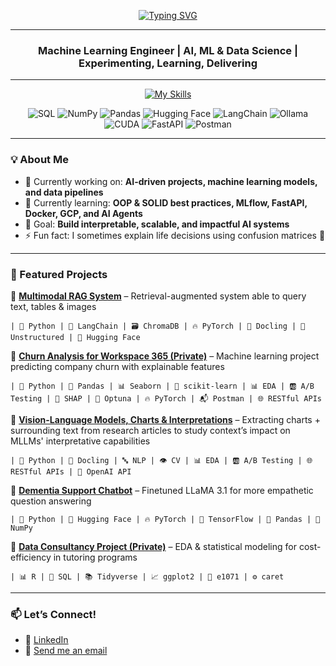 <p align="center">
  <a href="https://git.io/typing-svg">
    <img src="https://readme-typing-svg.herokuapp.com?font=Kode+Mono&weight=600&size=42&duration=3500&pause=600&color=00F0F0&center=true&vCenter=true&width=900&height=150&lines=Hi+there!%F0%9F%91%8B+I'm+Marek+%F0%9F%99%82;let's+make+sense+of+data+together!" 
         alt="Typing SVG" />
  </a>
</p>

---

<h3 align="center"> Machine Learning Engineer | AI, ML & Data Science | Experimenting, Learning, Delivering </h3>

---

<p align="center">
  <a href="https://skillicons.dev">
    <img src="https://skillicons.dev/icons?i=python,r,sklearn,tensorflow,pytorch,docker,git,bash,powershell"
      alt="My Skills" />
  </a>
</p>

<p align="center">
  <img src="https://img.shields.io/badge/SQL-4479A1?logo=postgresql&logoColor=white" alt="SQL">
  <img src="https://img.shields.io/badge/NumPy-013243?logo=numpy&logoColor=white" alt="NumPy">
  <img src="https://img.shields.io/badge/Pandas-150458?logo=pandas&logoColor=white" alt="Pandas">
  <img src="https://img.shields.io/badge/Hugging%20Face-FF9900?logo=huggingface&logoColor=white" alt="Hugging Face">
  <img src="https://img.shields.io/badge/LangChain-1c3c3c.svg?logo=langchain&logoColor=white" alt="LangChain">
  <img src="https://img.shields.io/badge/Ollama-fff?logo=ollama&logoColor=000" alt="Ollama">
  <img src="https://img.shields.io/badge/CUDA-76B900?logo=nvidia&logoColor=fff" alt="CUDA">
  <img src="https://img.shields.io/badge/FastAPI-009485.svg?logo=fastapi&logoColor=white" alt="FastAPI">
  <img src="https://img.shields.io/badge/Postman-FF6C37?logo=postman&logoColor=white" alt="Postman">
</p>

---

### 💡 About Me  

- 🔭 Currently working on: **AI-driven projects, machine learning models, and data pipelines**  
- 🌱 Currently learning: **OOP & SOLID best practices, MLflow, FastAPI, Docker, GCP, and AI Agents**  
- 🎯 Goal: **Build interpretable, scalable, and impactful AI systems**  
- ⚡ Fun fact: I sometimes explain life decisions using confusion matrices 🤖  

---

### 📂 Featured Projects  
🔹 [**Multimodal RAG System**](https://github.com/lazarmarek/MM-RAG) – Retrieval-augmented system able to query text, tables & images  

    | 🐍 Python | 🔗 LangChain | 🗃️ ChromaDB | 🔥 PyTorch | 📑 Docling | 📂 Unstructured | 🤗 Hugging Face  

🔹 [**Churn Analysis for Workspace 365 (Private)**]() – Machine learning project predicting company churn with explainable features  

    | 🐍 Python | 🐼 Pandas | 📊 Seaborn | 🤖 scikit-learn | 📊 EDA | 🆎 A/B Testing | 🧩 SHAP | 🎯 Optuna | 🔥 PyTorch | 📬 Postman | 🌐 RESTful APIs  

🔹 [**Vision-Language Models, Charts & Interpretations**](https://github.com/lazarmarek/UvA-Thesis-MLLMs-Charts-Contexts) – Extracting charts + surrounding text from research articles to study context’s impact on MLLMs' interpretative capabilities  

    | 🐍 Python | 📑 Docling | 🔤 NLP | 👁️ CV | 📊 EDA | 🆎 A/B Testing | 🌐 RESTful APIs | 🤖 OpenAI API 

🔹 [**Dementia Support Chatbot**](https://github.com/lazarmarek/dementia-chatbot) – Finetuned LLaMA 3.1 for more empathetic question answering  

    | 🐍 Python | 🤗 Hugging Face | 🔥 PyTorch | 🧠 TensorFlow | 🐼 Pandas | 🔢 NumPy  

🔹 [**Data Consultancy Project (Private)**]() – EDA & statistical modeling for cost-efficiency in tutoring programs  

    | 📊 R | 💾 SQL | 📚 Tidyverse | 📈 ggplot2 | 🤖 e1071 | ⚙️ caret  

---

### 📫 Let’s Connect!  
- 💼 [LinkedIn](https://www.linkedin.com/in/mareklazar/)    
- 📧 [Send me an email](mailto:maillazar.marek01@gmail.com)

